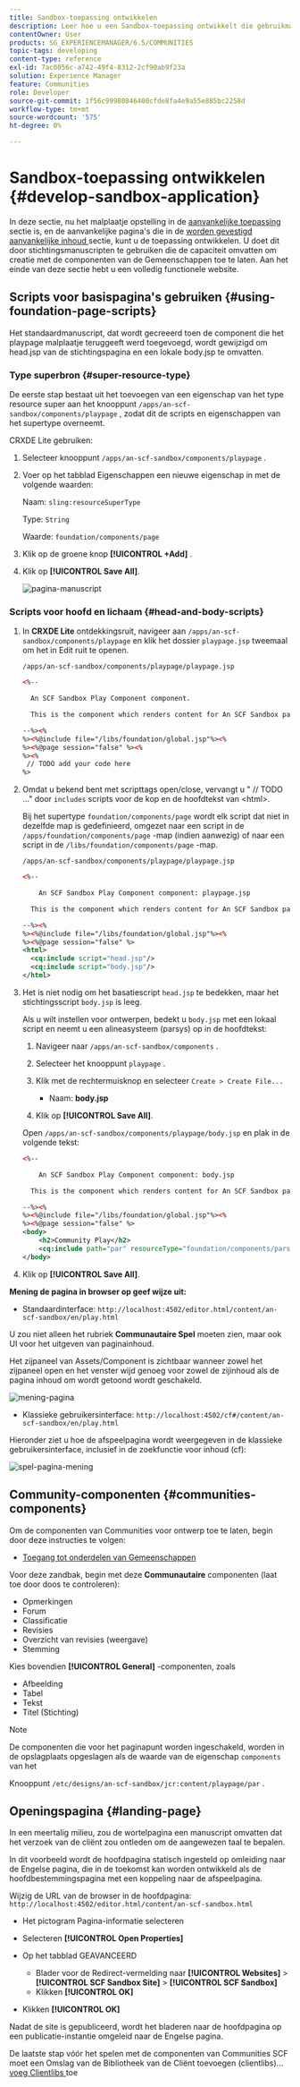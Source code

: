 ```yaml
---
title: Sandbox-toepassing ontwikkelen
description: Leer hoe u een Sandbox-toepassing ontwikkelt die gebruikmaakt van stichtingsscripts en die de mogelijkheid biedt om ontwerpen met Community-componenten mogelijk te maken.
contentOwner: User
products: SG_EXPERIENCEMANAGER/6.5/COMMUNITIES
topic-tags: developing
content-type: reference
exl-id: 7ac0056c-a742-49f4-8312-2cf90ab9f23a
solution: Experience Manager
feature: Communities
role: Developer
source-git-commit: 1f56c99980846400cfde8fa4e9a55e885bc2258d
workflow-type: tm+mt
source-wordcount: '575'
ht-degree: 0%

---
```


# Sandbox-toepassing ontwikkelen  {#develop-sandbox-application}

In deze sectie, nu het malplaatje opstelling in de [ aanvankelijke toepassing ](initial-app.md) sectie is, en de aanvankelijke pagina&#39;s die in de [ worden gevestigd aanvankelijke inhoud ](initial-content.md) sectie, kunt u de toepassing ontwikkelen. U doet dit door stichtingsmanuscripten te gebruiken die de capaciteit omvatten om creatie met de componenten van de Gemeenschappen toe te laten. Aan het einde van deze sectie hebt u een volledig functionele website.

## Scripts voor basispagina&#39;s gebruiken {#using-foundation-page-scripts}

Het standaardmanuscript, dat wordt gecreeerd toen de component die het playpage malplaatje teruggeeft werd toegevoegd, wordt gewijzigd om head.jsp van de stichtingspagina en een lokale body.jsp te omvatten.

### Type superbron {#super-resource-type}

De eerste stap bestaat uit het toevoegen van een eigenschap van het type resource super aan het knooppunt `/apps/an-scf-sandbox/components/playpage` , zodat dit de scripts en eigenschappen van het supertype overneemt.

CRXDE Lite gebruiken:

1. Selecteer knooppunt `/apps/an-scf-sandbox/components/playpage` .
1. Voer op het tabblad Eigenschappen een nieuwe eigenschap in met de volgende waarden:

   Naam: `sling:resourceSuperType`

   Type: `String`

   Waarde: `foundation/components/page`

1. Klik op de groene knop **[!UICONTROL +Add]** .
1. Klik op **[!UICONTROL Save All]**.

   ![ pagina-manuscript ](assets/page-script.png)

### Scripts voor hoofd en lichaam {#head-and-body-scripts}

1. In **CRXDE Lite** ontdekkingsruit, navigeer aan `/apps/an-scf-sandbox/components/playpage` en klik het dossier `playpage.jsp` tweemaal om het in Edit ruit te openen.

   `/apps/an-scf-sandbox/components/playpage/playpage.jsp`

   ```xml
   <%--
   
     An SCF Sandbox Play Component component.
   
     This is the component which renders content for An SCF Sandbox page.
   
   --%><%
   %><%@include file="/libs/foundation/global.jsp"%><%
   %><%@page session="false" %><%
   %><%
    // TODO add your code here
   %>
   ```

1. Omdat u bekend bent met scripttags open/close, vervangt u &quot; // TODO ...&quot; door `includes` scripts voor de kop en de hoofdtekst van &lt;html>.

   Bij het supertype `foundation/components/page` wordt elk script dat niet in dezelfde map is gedefinieerd, omgezet naar een script in de `/apps/foundation/components/page` -map (indien aanwezig) of naar een script in de `/libs/foundation/components/page` -map.

   `/apps/an-scf-sandbox/components/playpage/playpage.jsp`

   ```xml
   <%--
   
       An SCF Sandbox Play Component component: playpage.jsp
   
     This is the component which renders content for An SCF Sandbox page.
   
   --%><%
   %><%@include file="/libs/foundation/global.jsp"%><%
   %><%@page session="false" %>
   <html>
     <cq:include script="head.jsp"/>
     <cq:include script="body.jsp"/>
   </html>
   ```

1. Het is niet nodig om het basatiescript `head.jsp` te bedekken, maar het stichtingsscript `body.jsp` is leeg.

   Als u wilt instellen voor ontwerpen, bedekt u `body.jsp` met een lokaal script en neemt u een alineasysteem (parsys) op in de hoofdtekst:

   1. Navigeer naar `/apps/an-scf-sandbox/components` .
   1. Selecteer het knooppunt `playpage` .
   1. Klik met de rechtermuisknop en selecteer `Create > Create File...`

      * Naam: **body.jsp**

   1. Klik op **[!UICONTROL Save All]**.

   Open `/apps/an-scf-sandbox/components/playpage/body.jsp` en plak in de volgende tekst:

   ```xml
   <%--
   
       An SCF Sandbox Play Component component: body.jsp
   
     This is the component which renders content for An SCF Sandbox page.
   
   --%><%
   %><%@include file="/libs/foundation/global.jsp"%><%
   %><%@page session="false" %>
   <body>
       <h2>Community Play</h2>
       <cq:include path="par" resourceType="foundation/components/parsys" />
   </body>
   ```

1. Klik op **[!UICONTROL Save All]**.

**Mening de pagina in browser op geef wijze uit:**

* Standaardinterface: `http://localhost:4502/editor.html/content/an-scf-sandbox/en/play.html`

U zou niet alleen het rubriek **Communautaire Spel** moeten zien, maar ook UI voor het uitgeven van paginainhoud.

Het zijpaneel van Assets/Component is zichtbaar wanneer zowel het zijpaneel open en het venster wijd genoeg voor zowel de zijinhoud als de pagina inhoud om wordt getoond wordt geschakeld.

![ mening-pagina ](assets/view-page.png)

* Klassieke gebruikersinterface: `http://localhost:4502/cf#/content/an-scf-sandbox/en/play.html`

Hieronder ziet u hoe de afspeelpagina wordt weergegeven in de klassieke gebruikersinterface, inclusief in de zoekfunctie voor inhoud (cf):

![ spel-pagina-mening ](assets/play-page-view.png)

## Community-componenten {#communities-components}

Om de componenten van Communities voor ontwerp toe te laten, begin door deze instructies te volgen:

* [Toegang tot onderdelen van Gemeenschappen](basics.md#accessing-communities-components)

Voor deze zandbak, begin met deze **Communautaire** componenten (laat toe door doos te controleren):

* Opmerkingen
* Forum
* Classificatie
* Revisies
* Overzicht van revisies (weergave)
* Stemming

Kies bovendien **[!UICONTROL General]** -componenten, zoals

* Afbeelding
* Tabel
* Tekst
* Titel (Stichting)

>[!NOTE]
>
>De componenten die voor het paginapunt worden ingeschakeld, worden in de opslagplaats opgeslagen als de waarde van de eigenschap `components` van het
>
>Knooppunt `/etc/designs/an-scf-sandbox/jcr:content/playpage/par` .

## Openingspagina {#landing-page}

In een meertalig milieu, zou de wortelpagina een manuscript omvatten dat het verzoek van de cliënt zou ontleden om de aangewezen taal te bepalen.

In dit voorbeeld wordt de hoofdpagina statisch ingesteld op omleiding naar de Engelse pagina, die in de toekomst kan worden ontwikkeld als de hoofdbestemmingspagina met een koppeling naar de afspeelpagina.

Wijzig de URL van de browser in de hoofdpagina: `http://localhost:4502/editor.html/content/an-scf-sandbox.html`

* Het pictogram Pagina-informatie selecteren
* Selecteren **[!UICONTROL Open Properties]**
* Op het tabblad GEAVANCEERD

   * Blader voor de Redirect-vermelding naar **[!UICONTROL Websites]** > **[!UICONTROL SCF Sandbox Site]** > **[!UICONTROL SCF Sandbox]**
   * Klikken **[!UICONTROL OK]**

* Klikken **[!UICONTROL OK]**

Nadat de site is gepubliceerd, wordt het bladeren naar de hoofdpagina op een publicatie-instantie omgeleid naar de Engelse pagina.

De laatste stap vóór het spelen met de componenten van Communities SCF moet een Omslag van de Bibliotheek van de Cliënt toevoegen (clientlibs)... [ voeg Clientlibs ](add-clientlibs.md) toe
